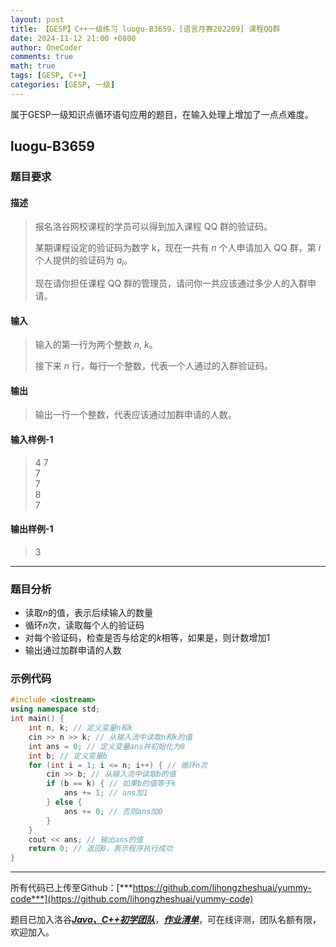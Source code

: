 ```yaml
---
layout: post
title: 【GESP】C++一级练习 luogu-B3659，[语言月赛202209] 课程QQ群
date: 2024-11-12 21:00 +0800
author: OneCoder
comments: true
math: true
tags: [GESP, C++]
categories: [GESP, 一级]
---
```

属于GESP一级知识点循环语句应用的题目，在输入处理上增加了一点点难度。

<!--more-->

## luogu-B3659

### 题目要求

#### 描述

>报名洛谷网校课程的学员可以得到加入课程 QQ 群的验证码。
>
>某期课程设定的验证码为数字 k，现在一共有 $n$ 个人申请加入 QQ 群，第 $i$ 个人提供的验证码为 $a_i$。
>
>现在请你担任课程 QQ 群的管理员，请问你一共应该通过多少人的入群申请。

#### 输入

>输入的第一行为两个整数 $n$, $k$。
>
>接下来 $n$ 行，每行一个整数，代表一个人通过的入群验证码。

#### 输出

>输出一行一个整数，代表应该通过加群申请的人数。

#### 输入样例-1

>4 7  
>7  
>7  
>8  
>7

#### 输出样例-1

>3

---

### 题目分析

- 读取$n$的值，表示后续输入的数量
- 循环$n$次，读取每个人的验证码
- 对每个验证码，检查是否与给定的$k$相等，如果是，则计数增加1
- 输出通过加群申请的人数

### 示例代码

```cpp
#include <iostream>
using namespace std;
int main() {
    int n, k; // 定义变量n和k
    cin >> n >> k; // 从输入流中读取n和k的值
    int ans = 0; // 定义变量ans并初始化为0
    int b; // 定义变量b
    for (int i = 1; i <= n; i++) { // 循环n次
        cin >> b; // 从输入流中读取b的值
        if (b == k) { // 如果b的值等于k
            ans += 1; // ans加1
        } else {
            ans += 0; // 否则ans加0
        }
    }
    cout << ans; // 输出ans的值
    return 0; // 返回0，表示程序执行成功
}
```

---

所有代码已上传至Github：[***https://github.com/lihongzheshuai/yummy-code***](https://github.com/lihongzheshuai/yummy-code)

题目已加入洛谷[***Java、C++初学团队***](https://www.luogu.com.cn/team/92228)，[***作业清单***](https://www.luogu.com.cn/team/92228#homework)，可在线评测，团队名额有限，欢迎加入。

